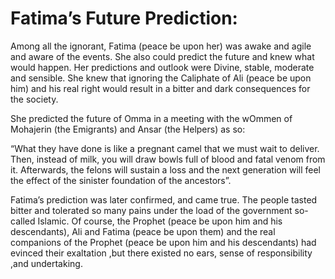 Fatima’s Future Prediction:
===========================

Among all the ignorant, Fatima (peace be upon her) was awake and agile
and aware of the events. She also could predict the future and knew what
would happen. Her predictions and outlook were Divine, stable, moderate
and sensible. She knew that ignoring the Caliphate of Ali (peace be upon
him) and his real right would result in a bitter and dark consequences
for the society.

She predicted the future of Omma in a meeting with the wOmmen of
Mohajerin (the Emigrants) and Ansar (the Helpers) as so:

“What they have done is like a pregnant camel that we must wait to
deliver. Then, instead of milk, you will draw bowls full of blood and
fatal venom from it. Afterwards, the felons will sustain a loss and the
next generation will feel the effect of the sinister foundation of the
ancestors”.

Fatima’s prediction was later confirmed, and came true. The people
tasted bitter and tolerated so many pains under the load of the
government so-called Islamic. Of course, the Prophet (peace be upon him
and his descendants), Ali and Fatima (peace be upon them) and the real
companions of the Prophet (peace be upon him and his descendants) had
evinced their exaltation ,but there existed no ears, sense of
responsibility ,and undertaking.


